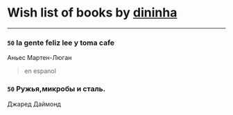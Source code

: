 # Wish list of books by [dininha](https://www.facebook.com/profile.php?id=10201286419319569)
---

### `50` la gente feliz lee y toma cafe
Аньес Мартен-Люган
> en espanol

### `50` Ружья,микробы и сталь.
Джаред Даймонд

